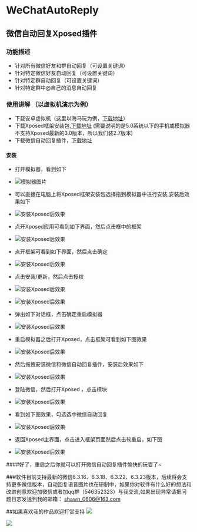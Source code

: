 # WeChatAutoReply

## 微信自动回复Xposed插件

### 功能描述
- 针对所有微信好友和群自动回复（可设置关键词）
- 针对特定微信好友自动回复（可设置关键词）
- 针对特定群自动回复（可设置关键词）
- 针对特定群中@自己的消息自动回复


### 使用讲解 （以虚拟机演示为例）
- 下载安卓虚拟机（这里以海马玩为例，[下载地址](http://droid4x.haimawan.com/?from=000000928)）
- 下载Xposed框架安装包,[下载地址](http://yun.baidu.com/share/link?shareid=3961827207&uk=2669050263&third=0) (需要说明的是5.0系统以下的手机或模拟器不支持Xposed最新的3.0版本，所以我们装2.7版本)
- 下载微信自动回复插件，[下载地址](https://pan.baidu.com/s/1jIsGbvo)

#### 安装
- 打开模拟器，看到如下

- ![模拟器图片](https://github.com/shawn0606/WeChatAutoReply/blob/master/imgs/xp_1.jpeg)

- 可以直接在电脑上将Xposed框架安装包选择拖到模拟器中进行安装,安装后效果如下

- ![安装Xposed后效果](https://github.com/shawn0606/WeChatAutoReply/blob/master/imgs/xp_2.jpeg)

- 点开Xposed应用可看到如下界面，然后点击框中的框架

- ![安装Xposed后效果](https://github.com/shawn0606/WeChatAutoReply/blob/master/imgs/xp_3.jpeg)

- 点开框架可看到如下界面，然后点击确定

- ![安装Xposed后效果](https://github.com/shawn0606/WeChatAutoReply/blob/master/imgs/xp_4.jpeg)

- 点击安装/更新，然后点击授权

- ![安装Xposed后效果](https://github.com/shawn0606/WeChatAutoReply/blob/master/imgs/xp_12.jpeg)
- ![安装Xposed后效果](https://github.com/shawn0606/WeChatAutoReply/blob/master/imgs/xp_5.jpeg)

- 弹出如下对话框，点击确定重启模拟器 
- ![安装Xposed后效果](https://github.com/shawn0606/WeChatAutoReply/blob/master/imgs/xp_6.jpeg)


- 重启模拟器之后打开Xposed，点击框架可看到如下图效果 
- ![安装Xposed后效果](https://github.com/shawn0606/WeChatAutoReply/blob/master/imgs/xp_7.jpeg)


- 然后拖拽安装微信和微信自动回复插件，安装后效果如下 
- ![安装Xposed后效果](https://github.com/shawn0606/WeChatAutoReply/blob/master/imgs/xp_8.jpeg)


- 登陆微信，然后打开Xposed ，点击模块
- ![安装Xposed后效果](https://github.com/shawn0606/WeChatAutoReply/blob/master/imgs/xp_9.jpeg)


- 看到如下图效果，勾选选中微信自动回复
- ![安装Xposed后效果](https://github.com/shawn0606/WeChatAutoReply/blob/master/imgs/xp_10.jpeg)


- 返回Xposed主界面，点击进入框架页面然后点击软重启，如下图
- ![安装Xposed后效果](https://github.com/shawn0606/WeChatAutoReply/blob/master/imgs/xp_11.jpeg)

####好了，重启之后你就可以打开微信自动回复插件愉快的玩耍了~

###软件目前支持最新的微信6.3.16、6.3.18、6.3.22、6.3.23版本，后续将会支持更多微信版本，自动回复语音图片也在研制中，如果你对软件有什么好的想法和改进创意欢迎加微信或者加qq群（546352323）与我交流,如果出现异常请把问题日志发送到我的邮箱： shawn_0606@163.com


##如果喜欢我的作品欢迎打赏支持
![](https://github.com/shawn0606/WeChatAutoReply/blob/master/imgs/wechat_pay.png)

![](https://github.com/shawn0606/WeChatAutoReply/blob/master/imgs/ali_pay.JPG)
